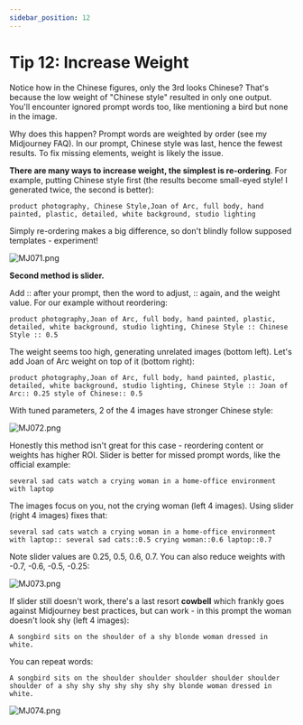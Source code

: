 ```yaml
---
sidebar_position: 12
---
```


# Tip 12: Increase Weight

Notice how in the Chinese figures, only the 3rd looks Chinese? That's because the low weight of "Chinese style" resulted in only one output. You'll encounter ignored prompt words too, like mentioning a bird but none in the image.

Why does this happen? Prompt words are weighted by order (see my Midjourney FAQ). In our prompt, Chinese style was last, hence the fewest results. To fix missing elements, weight is likely the issue.

**There are many ways to increase weight, the simplest is re-ordering**. For example, putting Chinese style first (the results become small-eyed style! I generated twice, the second is better):

```other
product photography, Chinese Style,Joan of Arc, full body, hand painted, plastic, detailed, white background, studio lighting
```

Simply re-ordering makes a big difference, so don't blindly follow supposed templates - experiment!

![MJ071.png](https://res.craft.do/user/full/d845172f-becd-4255-bf79-d722098b2d83/doc/15EA26B6-9B49-4076-B8D8-DFE53ABD52C8/6E917EAA-BBFD-4635-AB8E-2D65E67F9FF3_2/Oy0pJCtpE5QtmqFlxePvrjeZmm5SZXvtqXhQag6J4EUz/MJ071.png)

**Second method is slider.**

Add :: after your prompt, then the word to adjust, :: again, and the weight value. For our example without reordering:

```other
product photography,Joan of Arc, full body, hand painted, plastic, detailed, white background, studio lighting, Chinese Style :: Chinese Style :: 0.5
```

The weight seems too high, generating unrelated images (bottom left). Let's add Joan of Arc weight on top of it (bottom right):

```other
product photography,Joan of Arc, full body, hand painted, plastic, detailed, white background, studio lighting, Chinese Style :: Joan of Arc:: 0.25 style of Chinese:: 0.5
```

With tuned parameters, 2 of the 4 images have stronger Chinese style:

![MJ072.png](https://res.craft.do/user/full/d845172f-becd-4255-bf79-d722098b2d83/doc/15EA26B6-9B49-4076-B8D8-DFE53ABD52C8/E9CE4D80-F8C7-4853-847D-C5D4554AFD41_2/sJD7ejS8e3Q3xV8O38UyS6Uh6ZtslrBh2XQv1bodhvwz/MJ072.png)

Honestly this method isn't great for this case - reordering content or weights has higher ROI. Slider is better for missed prompt words, like the official example:

```other
several sad cats watch a crying woman in a home-office environment with laptop
```

The images focus on you, not the crying woman (left 4 images). Using slider (right 4 images) fixes that:

```other
several sad cats watch a crying woman in a home-office environment with laptop:: several sad cats::0.5 crying woman::0.6 laptop::0.7
```

Note slider values are 0.25, 0.5, 0.6, 0.7. You can also reduce weights with -0.7, -0.6, -0.5, -0.25:

![MJ073.png](https://res.craft.do/user/full/d845172f-becd-4255-bf79-d722098b2d83/doc/15EA26B6-9B49-4076-B8D8-DFE53ABD52C8/D6451060-D2BE-47D3-A9BF-4921FC13029A_2/5Two9kXOOTkE1TETh2HI30leqOSxLrzd0mhE5ErcBpwz/MJ073.png)

If slider still doesn't work, there's a last resort **cowbell** which frankly goes against Midjourney best practices, but can work - in this prompt the woman doesn't look shy (left 4 images):

```other
A songbird sits on the shoulder of a shy blonde woman dressed in white.
```

You can repeat words:

```other
A songbird sits on the shoulder shoulder shoulder shoulder shoulder shoulder of a shy shy shy shy shy shy shy blonde woman dressed in white.
```

![MJ074.png](https://res.craft.do/user/full/d845172f-becd-4255-bf79-d722098b2d83/doc/15EA26B6-9B49-4076-B8D8-DFE53ABD52C8/41FD5011-5634-40CF-9F8F-2AF36AC425BA_2/eFAOEBOZslASMqPp8fmkIhNPBhsrWWAaod8ZzUQyHy0z/MJ074.png)
